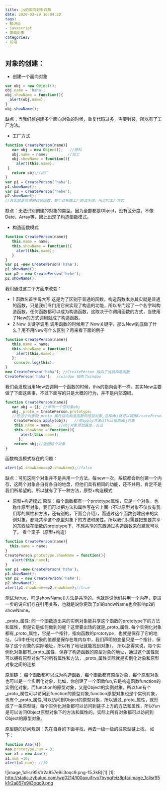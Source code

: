 ```yaml
---
title: js的面向对象详解
date: 2020-03-29 16:04:20
tags:
- 知识点
- javascript
- 面向对象
categories:
- 前端
---
```


## 对象的创建：
- 创建一个面向对象
``` javascript
var obj = new Object(); 
obj.name = 'haha';
obj.showName = function(){ 
  alert(obj.name);
}
obj.showName();
```
缺点：当我们想创建多个面向对象的时候，重复代码过多，需要封装，所以有了工厂方法。

<!-- more -->

- 工厂方式
``` javascript
function CreatePerson(name){ 
   var obj = new Object();   //原料
   obj.name = name;         //加工
   obj.showName = function(){
     alert(this.name);
 } 
   return obj;//出厂
}
var p1 = CreatePerson('haha');
p1.showName();
var p2 = CreatePerson('hehe');
p2.showName();
//其实就是简单的封装函数，整个过程像工厂的流水线，所以叫工厂方式
```
缺点：无法识别创建的对象的类型。因为全部都是Object，没有区分度，不像Date、Array等，因此出现了构造函数模式。

- 构造函数模式
``` javascript
function CreatePerson(name){ 
   this.name = name; 
   this.showName = function(){ 
     alert(this.name);
   } 
} 
var p1 =new CreatePerson('haha'); 
p1.showName();
var p2 = new CreatePerson('hehe'); 
p2.showName();
```
我们通过这二个方面来改变：

- 1 函数名首字母大写
这是为了区别于普通的函数，构造函数本身其实就是普通的函数，只是我们专门用它来实现了构造的功能，所以专门起了一个名字叫构造函数，任何函数都可以成为构造函数，这取决于你调用函数的方式，当使用了New的方式调用就成了构造函数。
- 2 New 关键字调用
调用函数的时候用了 New关键字，那么New到底做了什么？用不用New有什么区别？再来看下面的例子
``` javascript
function CreatePerson(name){
   this.name = name;
   this.showName = function(){
     alert(this.name); 
   }; 
    console.log(this);
} 
new CreatePerson('haha'); //CreatePerson 指向了当前构造函数
CreatePerson('haha');  //window 指向了window
```
我们会发现当用New去调用一个函数的时候，this的指向会不一样。其实New主要做了下面这些事，不过下面写的只是大概的行为，并不是内部源码。
``` javascript
function CreatePerson(name){ 
   var obj = {}; //声明一个空对象obj 
   obj._proto_= CreatePerson.prototype;
   //把这个对象的_proto_属性指向构造函数的原型对象,这样obj就可以调用CreatePerson原型对象下的所有方法 ，这里原型先知道结论，下面会讲。
    CreatePerson.apply(obj);   //用apply方法让this指向obj对象
    this.name = name;   //obj对象添加属性，方法
    this.showName = function(){ 
       alert(this.name);
      }; 
    return obj;//返回这个对象
}
```

函数构造模式存在的问题：
``` javascript
alert(p1.showName==p2.showName);//false
```
缺点：可见这两个对象并不是共用一个方法，每new一次，系统都会新创建一个内存，这两个对象各自有各自的地盘，但他们具有相同的功能，还不共用，肯定不是我们所希望的。所以就有了下一种方法，原型+构造模式

- 原型+构造模式
原型：每个函数都有一个prototype属性，它是一个对象，也称作原型对象，我们可以把方法和属性写在它上面（不过原型对象不仅仅有我们写的属性和方法，还有别的，下面会介绍），而通过这个函数创建出来的实例对象，都能共享这个原型对象下的方法和属性。所以我们只需要把想要共享的东西放在函数的prototype下，不想共享的东西通过构造函数来创建就可以了。
看个栗子（原型+构造）
``` javascript
function CreatePerson(name){ 
  this.name = name;
}
CreatePerson.prototype.showName = function(){ 
   alert(this.name);
}
var p1 =new CreatePerson('haha');
p1.showName();
var p2 = new CreatePerson('hehe');
p2.showName();
alert(p1.showName==p2.showName);//true
```
测试为true，可见showName()方法是共享的，也就是说他们共用一个内存，更进一步的说它们存在引用关系，也就是说你更改了p1的showName也会影响p2的showName。

_proto_属性:
同一个函数造出来的实例对象能共享这个函数的prototype下的方法和属性，但是它是如何做到的呢？这里要出场的就是_proto_属性.
每个实例化对象都有_proto_属性，它是一个指针，指向函数的prototype，也就是保存了它的地址。（JS中任何对象的值都是保存在堆内存中，我们声明的变量只是一个指针，保存了这个对象的实际地址，所以有了地址就能找到对象），
所以总得来说，每个实例化对象都有_proto_属性，保存了构造函数的原型对象的地址，通过这个属性就可以拥有原型对象下的所有属性和方法，_proto_属性实际就是实例化对象和原型对象之间的连接

原型链：
每个函数都可以成为构造函数，每个函数都有原型对象，每个原型对象也可以是一个实例化对象，比如，你创建了一个函数fun,它是构造函数function的实例化对象，而function的原型对象，又是Object的实例对象。所以fun有个_proto_属性可以访问到function的原型对象,function原型对象也是个实例对象，也有个_proto_属性,可以访问到Object的原型对象，所以通过_proto_属性，就形成了一条原型链。每个实例化对象都可以访问到链子上方的方法和属性，所以fun是可以访问Object原型对象下的方法和属性的。实际上所有对象都可以访问到Object的原型对象。

原型链的访问规则：先在自身的下面寻找，再去一级一级的往原型链上找。
如下：
``` javascript
function Aaa(){}
Aaa.prototype.num = 3;
var a1 = new Aaa();
a1.num =10;
alert(a1.num); //10
```
![image_1clisr95k1r2a857e9ii3oqc9.png-15.3kB][1]
[1]: http://static.zybuluo.com/wp0214/l00axuifrvo7bvpqfeiz8pfa/image_1clisr95k1r2a857e9ii3oqc9.png
